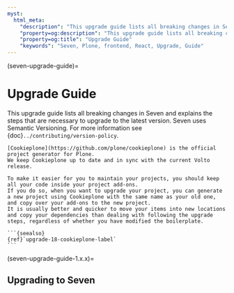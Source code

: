 ```yaml
---
myst:
  html_meta:
    "description": "This upgrade guide lists all breaking changes in Seven and explains the steps that are necessary to upgrade to the latest version."
    "property=og:description": "This upgrade guide lists all breaking changes in Seven and explains the steps that are necessary to upgrade to the latest version."
    "property=og:title": "Upgrade Guide"
    "keywords": "Seven, Plone, frontend, React, Upgrade, Guide"
---
```


(seven-upgrade-guide)=

# Upgrade Guide

This upgrade guide lists all breaking changes in Seven and explains the steps that are necessary to upgrade to the latest version.
Seven uses Semantic Versioning.
For more information see {doc}`../contributing/version-policy`.

````{note}
[Cookieplone](https://github.com/plone/cookieplone) is the official project generator for Plone.
We keep Cookieplone up to date and in sync with the current Volto release.

To make it easier for you to maintain your projects, you should keep all your code inside your project add-ons.
If you do so, when you want to upgrade your project, you can generate a new project using Cookieplone with the same name as your old one, and copy over your add-ons to the new project.
It is usually better and quicker to move your items into new locations and copy your dependencies than dealing with following the upgrade steps, regardless of whether you have modified the boilerplate.

```{seealso}
{ref}`upgrade-18-cookieplone-label`
```
````

(seven-upgrade-guide-1.x.x)=

## Upgrading to Seven
